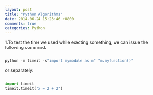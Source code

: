 ```yaml
---
layout: post
title: "Python Algorithms"
date: 2014-06-24 15:23:46 +0800
comments: true
categories: Python
---
```

1.To test the time we used while execting something, we can issue the following command: 

```python

python -m timeit -s"import mymodule as m" "m.myfunction()"

```   

or separately: 

```python

import timeit
timeit.timeit("x = 2 + 2")
	
```   
